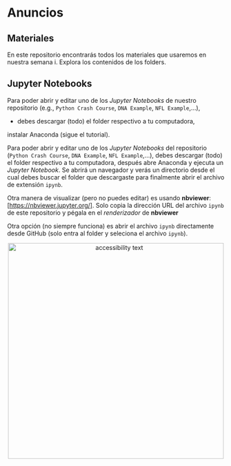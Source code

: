 # Anuncios

## Materiales

En este repositorio encontrarás todos los materiales que usaremos en nuestra semana i. Explora los contenidos de los folders.

## Jupyter Notebooks

Para poder abrir y editar uno de los *Jupyter Notebooks* de nuestro repositorio (e.g., `Python Crash Course`, `DNA Example`, `NFL Example`,...), 

* debes descargar (todo) el folder respectivo a tu computadora,

instalar Anaconda (sigue el tutorial). 

Para poder abrir y editar uno de los *Jupyter Notebooks* del repositorio (`Python Crash Course`, `DNA Example`, `NFL Example`,...), debes descargar (todo) el folder respectivo a tu computadora, después abre Anaconda y ejecuta un *Jupyter Notebook*. Se abrirá un navegador y verás un directorio desde el cual debes buscar el folder que descargaste para finalmente abrir el archivo de extensión `ipynb`. 

Otra manera de visualizar (pero no puedes editar) es usando **nbviewer**: [https://nbviewer.jupyter.org/]. Solo copia la dirección URL del archivo `ipynb` de este repositorio y pégala en el *renderizador* de **nbviewer**   

Otra opción (no siempre funciona) es abrir el archivo `ipynb` directamente desde GitHub (solo entra al folder y seleciona el archivo `ipynb`).

<p align="center">
  <img src="https://github.com/semana-i-2019/materiales/blob/master/files.jpg" width="500" alt="accessibility text">
</p>
